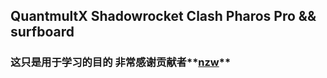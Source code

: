 ## QuantmultX Shadowrocket Clash Pharos Pro && surfboard<br>
### 这只是用于学习的目的 非常感谢贡献者**[nzw](https://fanyi.baidu.com/?aldtype=16047#zh/en/)**
